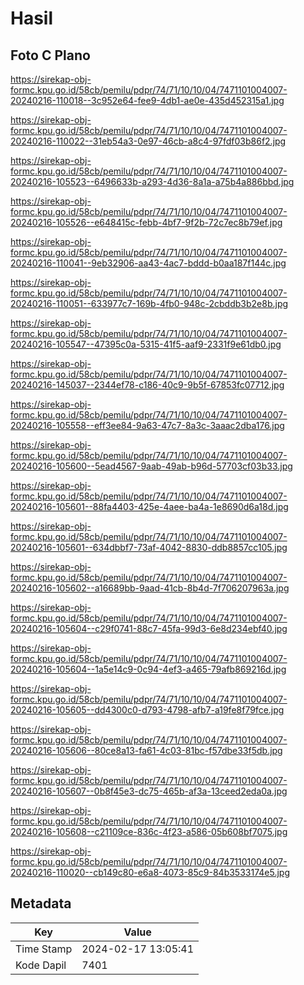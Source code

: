 # Hasil

## Foto C Plano

https://sirekap-obj-formc.kpu.go.id/58cb/pemilu/pdpr/74/71/10/10/04/7471101004007-20240216-110018--3c952e64-fee9-4db1-ae0e-435d452315a1.jpg

https://sirekap-obj-formc.kpu.go.id/58cb/pemilu/pdpr/74/71/10/10/04/7471101004007-20240216-110022--31eb54a3-0e97-46cb-a8c4-97fdf03b86f2.jpg

https://sirekap-obj-formc.kpu.go.id/58cb/pemilu/pdpr/74/71/10/10/04/7471101004007-20240216-105523--6496633b-a293-4d36-8a1a-a75b4a886bbd.jpg

https://sirekap-obj-formc.kpu.go.id/58cb/pemilu/pdpr/74/71/10/10/04/7471101004007-20240216-105526--e648415c-febb-4bf7-9f2b-72c7ec8b79ef.jpg

https://sirekap-obj-formc.kpu.go.id/58cb/pemilu/pdpr/74/71/10/10/04/7471101004007-20240216-110041--9eb32906-aa43-4ac7-bddd-b0aa187f144c.jpg

https://sirekap-obj-formc.kpu.go.id/58cb/pemilu/pdpr/74/71/10/10/04/7471101004007-20240216-110051--633977c7-169b-4fb0-948c-2cbddb3b2e8b.jpg

https://sirekap-obj-formc.kpu.go.id/58cb/pemilu/pdpr/74/71/10/10/04/7471101004007-20240216-105547--47395c0a-5315-41f5-aaf9-2331f9e61db0.jpg

https://sirekap-obj-formc.kpu.go.id/58cb/pemilu/pdpr/74/71/10/10/04/7471101004007-20240216-145037--2344ef78-c186-40c9-9b5f-67853fc07712.jpg

https://sirekap-obj-formc.kpu.go.id/58cb/pemilu/pdpr/74/71/10/10/04/7471101004007-20240216-105558--eff3ee84-9a63-47c7-8a3c-3aaac2dba176.jpg

https://sirekap-obj-formc.kpu.go.id/58cb/pemilu/pdpr/74/71/10/10/04/7471101004007-20240216-105600--5ead4567-9aab-49ab-b96d-57703cf03b33.jpg

https://sirekap-obj-formc.kpu.go.id/58cb/pemilu/pdpr/74/71/10/10/04/7471101004007-20240216-105601--88fa4403-425e-4aee-ba4a-1e8690d6a18d.jpg

https://sirekap-obj-formc.kpu.go.id/58cb/pemilu/pdpr/74/71/10/10/04/7471101004007-20240216-105601--634dbbf7-73af-4042-8830-ddb8857cc105.jpg

https://sirekap-obj-formc.kpu.go.id/58cb/pemilu/pdpr/74/71/10/10/04/7471101004007-20240216-105602--a16689bb-9aad-41cb-8b4d-7f706207963a.jpg

https://sirekap-obj-formc.kpu.go.id/58cb/pemilu/pdpr/74/71/10/10/04/7471101004007-20240216-105604--c29f0741-88c7-45fa-99d3-6e8d234ebf40.jpg

https://sirekap-obj-formc.kpu.go.id/58cb/pemilu/pdpr/74/71/10/10/04/7471101004007-20240216-105604--1a5e14c9-0c94-4ef3-a465-79afb869216d.jpg

https://sirekap-obj-formc.kpu.go.id/58cb/pemilu/pdpr/74/71/10/10/04/7471101004007-20240216-105605--dd4300c0-d793-4798-afb7-a19fe8f79fce.jpg

https://sirekap-obj-formc.kpu.go.id/58cb/pemilu/pdpr/74/71/10/10/04/7471101004007-20240216-105606--80ce8a13-fa61-4c03-81bc-f57dbe33f5db.jpg

https://sirekap-obj-formc.kpu.go.id/58cb/pemilu/pdpr/74/71/10/10/04/7471101004007-20240216-105607--0b8f45e3-dc75-465b-af3a-13ceed2eda0a.jpg

https://sirekap-obj-formc.kpu.go.id/58cb/pemilu/pdpr/74/71/10/10/04/7471101004007-20240216-105608--c21109ce-836c-4f23-a586-05b608bf7075.jpg

https://sirekap-obj-formc.kpu.go.id/58cb/pemilu/pdpr/74/71/10/10/04/7471101004007-20240216-110020--cb149c80-e6a8-4073-85c9-84b3533174e5.jpg


## Metadata

| Key        | Value               |
| ---------- | ------------------- |
| Time Stamp | 2024-02-17 13:05:41 |
| Kode Dapil | 7401                |



